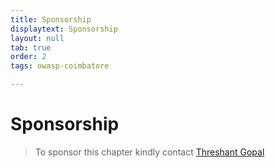 ```yaml
---
title: Sponsorship
displaytext: Sponsorship
layout: null
tab: true
order: 2
tags: owasp-coimbatore

---
```


# Sponsorship
> To sponsor this chapter kindly contact [Threshant Gopal](mailto:threshant@owasp.org)
